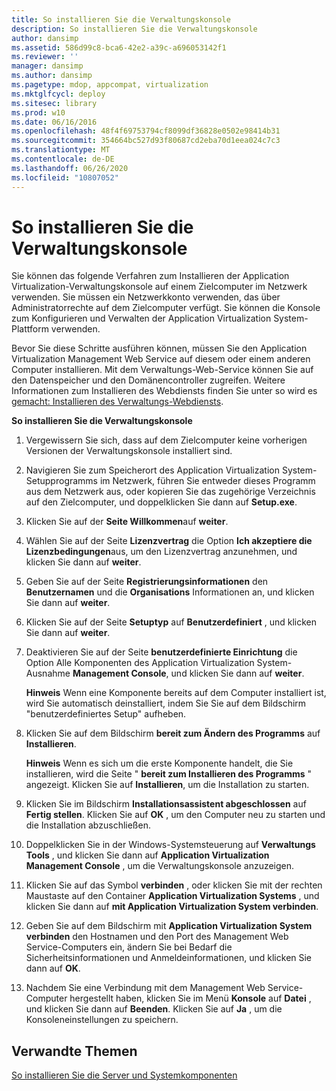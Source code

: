 ```yaml
---
title: So installieren Sie die Verwaltungskonsole
description: So installieren Sie die Verwaltungskonsole
author: dansimp
ms.assetid: 586d99c8-bca6-42e2-a39c-a696053142f1
ms.reviewer: ''
manager: dansimp
ms.author: dansimp
ms.pagetype: mdop, appcompat, virtualization
ms.mktglfcycl: deploy
ms.sitesec: library
ms.prod: w10
ms.date: 06/16/2016
ms.openlocfilehash: 48f4f69753794cf8099df36828e0502e98414b31
ms.sourcegitcommit: 354664bc527d93f80687cd2eba70d1eea024c7c3
ms.translationtype: MT
ms.contentlocale: de-DE
ms.lasthandoff: 06/26/2020
ms.locfileid: "10807052"
---
```

# So installieren Sie die Verwaltungskonsole


Sie können das folgende Verfahren zum Installieren der Application Virtualization-Verwaltungskonsole auf einem Zielcomputer im Netzwerk verwenden. Sie müssen ein Netzwerkkonto verwenden, das über Administratorrechte auf dem Zielcomputer verfügt. Sie können die Konsole zum Konfigurieren und Verwalten der Application Virtualization System-Plattform verwenden.

Bevor Sie diese Schritte ausführen können, müssen Sie den Application Virtualization Management Web Service auf diesem oder einem anderen Computer installieren. Mit dem Verwaltungs-Web-Service können Sie auf den Datenspeicher und den Domänencontroller zugreifen. Weitere Informationen zum Installieren des Webdiensts finden Sie unter so wird es [gemacht: Installieren des Verwaltungs-Webdiensts](how-to-install-the-management-web-service.md).

**So installieren Sie die Verwaltungskonsole**

1.  Vergewissern Sie sich, dass auf dem Zielcomputer keine vorherigen Versionen der Verwaltungskonsole installiert sind.

2.  Navigieren Sie zum Speicherort des Application Virtualization System-Setupprogramms im Netzwerk, führen Sie entweder dieses Programm aus dem Netzwerk aus, oder kopieren Sie das zugehörige Verzeichnis auf den Zielcomputer, und doppelklicken Sie dann auf **Setup.exe**.

3.  Klicken Sie auf der **Seite Willkommen**auf **weiter**.

4.  Wählen Sie auf der Seite **Lizenzvertrag** die Option **Ich akzeptiere die Lizenzbedingungen**aus, um den Lizenzvertrag anzunehmen, und klicken Sie dann auf **weiter**.

5.  Geben Sie auf der Seite **Registrierungsinformationen** den **Benutzernamen** und die **Organisations** Informationen an, und klicken Sie dann auf **weiter**.

6.  Klicken Sie auf der Seite **Setuptyp** auf **Benutzerdefiniert** , und klicken Sie dann auf **weiter**.

7.  Deaktivieren Sie auf der Seite **benutzerdefinierte Einrichtung** die Option Alle Komponenten des Application Virtualization System-Ausnahme **Management Console**, und klicken Sie dann auf **weiter**.

    **Hinweis**  Wenn eine Komponente bereits auf dem Computer installiert ist, wird Sie automatisch deinstalliert, indem Sie Sie auf dem Bildschirm "benutzerdefiniertes Setup" aufheben.

     

8.  Klicken Sie auf dem Bildschirm **bereit zum Ändern des Programms** auf **Installieren**.

    **Hinweis**  Wenn es sich um die erste Komponente handelt, die Sie installieren, wird die Seite " **bereit zum Installieren des Programms** " angezeigt. Klicken Sie auf **Installieren**, um die Installation zu starten.

     

9.  Klicken Sie im Bildschirm **Installationsassistent abgeschlossen** auf **Fertig stellen**. Klicken Sie auf **OK** , um den Computer neu zu starten und die Installation abzuschließen.

10. Doppelklicken Sie in der Windows-Systemsteuerung auf **Verwaltungs Tools** , und klicken Sie dann auf **Application Virtualization Management Console** , um die Verwaltungskonsole anzuzeigen.

11. Klicken Sie auf das Symbol **verbinden** , oder klicken Sie mit der rechten Maustaste auf den Container **Application Virtualization Systems** , und klicken Sie dann auf **mit Application Virtualization System verbinden**.

12. Geben Sie auf dem Bildschirm mit **Application Virtualization System verbinden** den Hostnamen und den Port des Management Web Service-Computers ein, ändern Sie bei Bedarf die Sicherheitsinformationen und Anmeldeinformationen, und klicken Sie dann auf **OK**.

13. Nachdem Sie eine Verbindung mit dem Management Web Service-Computer hergestellt haben, klicken Sie im Menü **Konsole** auf **Datei** , und klicken Sie dann auf **Beenden**. Klicken Sie auf **Ja** , um die Konsoleneinstellungen zu speichern.

## Verwandte Themen


[So installieren Sie die Server und Systemkomponenten](how-to-install-the-servers-and-system-components.md)

 

 





